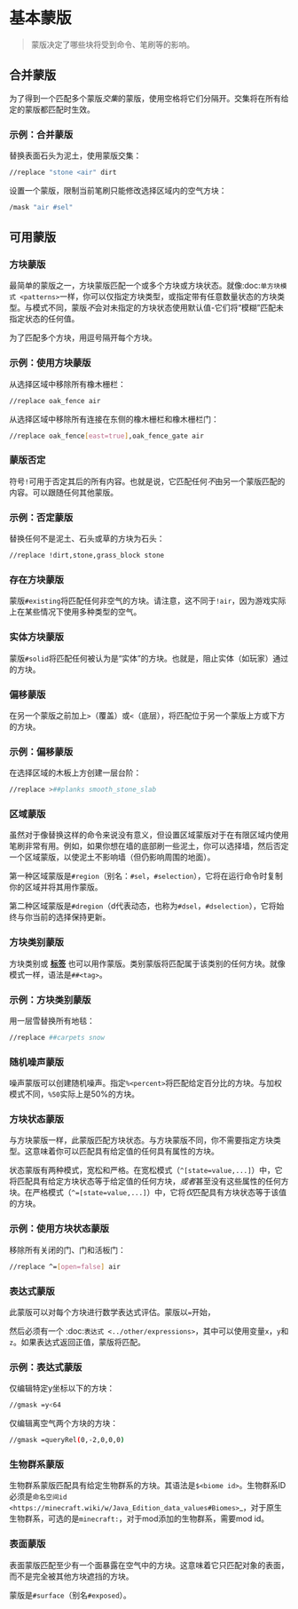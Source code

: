 # 基本蒙版

> 蒙版决定了哪些块将受到命令、笔刷等的影响。


## 合并蒙版

为了得到一个匹配多个蒙版*交集*的蒙版，使用空格将它们分隔开。交集将在所有给定的蒙版都匹配时生效。

### 示例：合并蒙版

替换表面石头为泥土，使用蒙版交集：

```bash
//replace "stone <air" dirt
```

设置一个蒙版，限制当前笔刷只能修改选择区域内的空气方块：

```bash
/mask "air #sel"
```

## 可用蒙版

### 方块蒙版

最简单的蒙版之一，方块蒙版匹配一个或多个方块或方块状态。就像:doc:`单方块模式 <patterns>`一样，你可以仅指定方块类型，或指定带有任意数量状态的方块类型。与模式不同，蒙版*不*会对未指定的方块状态使用默认值-它们将“模糊”匹配未指定状态的任何值。

为了匹配多个方块，用逗号隔开每个方块。

### 示例：使用方块蒙版

从选择区域中移除所有橡木栅栏：

```bash
//replace oak_fence air
```

从选择区域中移除所有连接在东侧的橡木栅栏和橡木栅栏门：

```bash
//replace oak_fence[east=true],oak_fence_gate air
```

### 蒙版否定

符号``!``可用于否定其后的所有内容。也就是说，它匹配任何*不*由另一个蒙版匹配的内容。可以跟随任何其他蒙版。

### 示例：否定蒙版

替换任何不是泥土、石头或草的方块为石头：

```bash
//replace !dirt,stone,grass_block stone
```

### 存在方块蒙版

蒙版``#existing``将匹配任何非空气的方块。请注意，这不同于`!air`，因为游戏实际上在某些情况下使用多种类型的空气。

### 实体方块蒙版

蒙版``#solid``将匹配任何被认为是“实体”的方块。也就是，阻止实体（如玩家）通过的方块。

### 偏移蒙版

在另一个蒙版之前加上``>``（覆盖）或``<``（底层），将匹配位于另一个蒙版上方或下方的方块。

### 示例：偏移蒙版

在选择区域的木板上方创建一层台阶：

```bash
//replace >##planks smooth_stone_slab
```

### 区域蒙版

虽然对于像替换这样的命令来说没有意义，但设置区域蒙版对于在有限区域内使用笔刷非常有用。例如，如果你想在墙的底部刷一些泥土，你可以选择墙，然后否定一个区域蒙版，以使泥土不影响墙（但仍影响周围的地面）。

第一种区域蒙版是``#region``（别名：``#sel``，``#selection``），它将在运行命令时复制你的区域并将其用作蒙版。

第二种区域蒙版是``#dregion``（d代表动态，也称为``#dsel``，``#dselection``），它将始终与你当前的选择保持更新。

### 方块类别蒙版

方块类别或 [**标签**](https://minecraft.wiki/w/Tag) 也可以用作蒙版。类别蒙版将匹配属于该类别的任何方块。就像模式一样，语法是`##<tag>`。

### 示例：方块类别蒙版

用一层雪替换所有地毯：

```bash
//replace ##carpets snow
```

### 随机噪声蒙版

噪声蒙版可以创建随机噪声。指定``%<percent>``将匹配给定百分比的方块。与加权模式不同，``%50``实际上是50%的方块。

### 方块状态蒙版

与方块蒙版一样，此蒙版匹配方块状态。与方块蒙版不同，你不需要指定方块类型。这意味着你可以匹配具有给定值的任何具有属性的方块。

状态蒙版有两种模式，宽松和严格。在宽松模式（``^[state=value,...]``）中，它将匹配具有给定方块状态等于给定值的任何方块，*或者*甚至没有这些属性的任何方块。在严格模式（``^=[state=value,...]``）中，它将*仅*匹配具有方块状态等于该值的方块。

### 示例：使用方块状态蒙版

移除所有关闭的门、门和活板门：

```bash
//replace ^=[open=false] air
```

### 表达式蒙版

此蒙版可以对每个方块进行数学表达式评估。蒙版以``=``开始，

然后必须有一个 :doc:`表达式 <../other/expressions>`，其中可以使用变量``x``，``y``和``z``。如果表达式返回正值，蒙版将匹配。

### 示例：表达式蒙版

仅编辑特定y坐标以下的方块：

```bash
//gmask =y<64
```

仅编辑离空气两个方块的方块：

```bash
//gmask =queryRel(0,-2,0,0,0)
```

### 生物群系蒙版

生物群系蒙版匹配具有给定生物群系的方块。其语法是``$<biome id>``。生物群系ID必须是`命名空间id <https://minecraft.wiki/w/Java_Edition_data_values#Biomes>`_，对于原生生物群系，可选的是`minecraft:`，对于mod添加的生物群系，需要mod id。

### 表面蒙版

表面蒙版匹配至少有一个面暴露在空气中的方块。这意味着它只匹配对象的表面，而不是完全被其他方块遮挡的方块。

蒙版是``#surface``（别名``#exposed``）。

